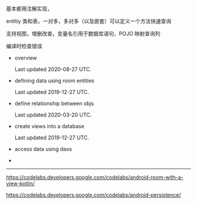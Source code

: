 基本都用注解实现，

entitiy 类和表，一对多，多对多（以及嵌套）可以定义一个方法快速查询

支持视图，增删改查，变量名引用于数据库语句，POJO 映射查询列	

编译时检查错误



- overview

  Last updated 2020-08-27 UTC.

- defining data using room entities

  Last updated 2019-12-27 UTC.

- define relationship between objs

  Last updated 2020-03-20 UTC.

- create views into a database

    Last updated 2019-12-27 UTC.

- access data using daos

    

- 



---

https://codelabs.developers.google.com/codelabs/android-room-with-a-view-kotlin/

https://codelabs.developers.google.com/codelabs/android-persistence/